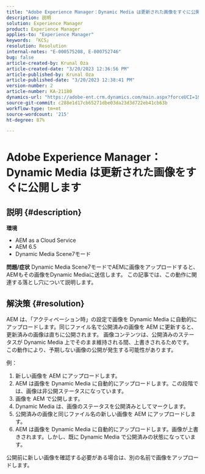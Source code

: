 ```yaml
---
title: "Adobe Experience Manager：Dynamic Media は更新された画像をすぐに公開します"
description: 説明
solution: Experience Manager
product: Experience Manager
applies-to: "Experience Manager"
keywords: 「KCS」
resolution: Resolution
internal-notes: "E-000575208, E-000752746"
bug: false
article-created-by: Krunal Oza
article-created-date: "3/20/2023 12:36:56 PM"
article-published-by: Krunal Oza
article-published-date: "3/20/2023 12:38:41 PM"
version-number: 2
article-number: KA-21180
dynamics-url: "https://adobe-ent.crm.dynamics.com/main.aspx?forceUCI=1&pagetype=entityrecord&etn=knowledgearticle&id=db67d6e5-1bc7-ed11-b597-6045bd006239"
source-git-commit: c288e1d17cb65271dbe03da23d3d722eb41cb63b
workflow-type: tm+mt
source-wordcount: '215'
ht-degree: 87%

---
```


# Adobe Experience Manager：Dynamic Media は更新された画像をすぐに公開します

## 説明 {#description}

<b>環境</b>
- AEM as a Cloud Service
- AEM 6.5
- Dynamic Media Scene7モード



<b>問題/症状</b>
Dynamic Media Scene7モードでAEMに画像をアップロードすると、AEMもその画像をDynamic Mediaに送信します。
この記事では、この動作に関連する落とし穴について説明します。


## 解決策 {#resolution}


AEM は、「アクティベーション時」の設定で画像を Dynamic Media に自動的にアップロードします。同じファイル名で公開済みの画像を AEM に更新すると、更新済みの画像は直ちに公開されます。
画像コンテンツは、公開済みのステータスが Dynamic Media 上でそのまま維持される間、上書きされるためです。
この動作により、予期しない画像の公開が発生する可能性があります。

例：
1. 新しい画像を AEM にアップロードします。
2. AEM は画像を Dynamic Media に自動的にアップロードします。この段階では、画像は非公開ステータスになっています。
3. 画像を AEM で公開します。
4. Dynamic Media は、画像のステータスを公開済みとしてマークします。
5. 公開済みの画像と同じファイル名の新しい画像を AEM にアップロードします。
6. AEM は画像を Dynamic Media に自動的にアップロードします。画像が上書きされます。しかし、既に Dynamic Media で公開済みの状態になっています。

公開前に新しい画像を確認する必要がある場合は、別の名前で画像をアップロードします。
